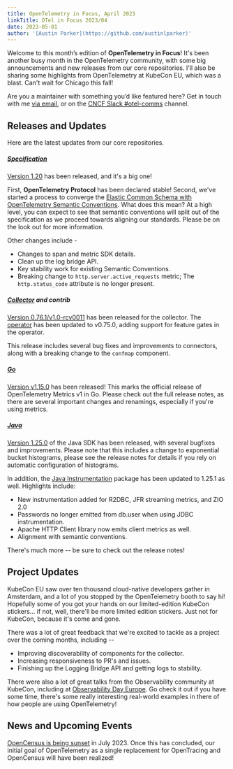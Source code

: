 ```yaml
---
title: OpenTelemetry in Focus, April 2023
linkTitle: OTel in Focus 2023/04
date: 2023-05-01
author: '[Austin Parker](https://github.com/austinlparker)'
---
```


Welcome to this month’s edition of **OpenTelemetry in Focus**! It's been another
busy month in the OpenTelemetry community, with some big announcements and new
releases from our core repositories. I'll also be sharing some highlights from
OpenTelemetry at KubeCon EU, which was a blast. Can't wait for Chicago this fall!

Are you a maintainer with something you’d like featured here? Get in touch with
me [via email](mailto:austin@lightstep.com), or on the
[CNCF Slack #otel-comms](https://cloud-native.slack.com/archives/C02UN96HZH6)
channel.

## Releases and Updates

Here are the latest updates from our core repositories.

##### [Specification](/docs/reference/specification/)

[Version 1.20](https://github.com/open-telemetry/opentelemetry-specification/releases/tag/v1.20.0)
has been released, and it's a big one!

First, **OpenTelemetry Protocol** has been declared stable! Second, we've
started a process to converge the [Elastic Common Schema with OpenTelemetry
Semantic Conventions](/blog/2023/ecs-otel-semconv-convergence/). What does this
mean? At a high level, you can expect to see that semantic conventions will
split out of the specification as we proceed towards aligning our standards.
Please be on the look out for more information.

Other changes include -

- Changes to span and metric SDK details.
- Clean up the log bridge API.
- Key stability work for existing Semantic Conventions.
- Breaking change to `http.server.active_requests` metric; The
  `http.status_code` attribute is no longer present.

##### [Collector](/docs/collector/) and contrib

[Version 0.76.1/v1.0-rcv0011](https://github.com/open-telemetry/opentelemetry-collector-releases/releases/tag/v0.76.1)
has been released for the collector. The
[operator](https://github.com/open-telemetry/opentelemetry-operator/releases/tag/v0.75.0)
has been updated to v0.75.0, adding support for feature gates in the operator.

This release includes several bug fixes and improvements to connectors, along
with a breaking change to the `confmap` component.

##### [Go](/docs/instrumentation/go/)

[Version v1.15.0](https://github.com/open-telemetry/opentelemetry-go/releases/tag/v1.15.0)
has been released! This marks the official release of OpenTelemetry Metrics v1
in Go. Please check out the full release notes, as there are several important
changes and renamings, especially if you're using metrics.

##### [Java](/docs/instrumentation/java/)

[Version 1.25.0](https://github.com/open-telemetry/opentelemetry-java/releases/tag/v1.25.0)
of the Java SDK has been released, with several bugfixes and improvements.
Please note that this includes a change to exponential bucket histograms, please
see the release notes for details if you rely on automatic configuration of histograms.

In addition, the
[Java Instrumentation](https://github.com/open-telemetry/opentelemetry-java-instrumentation/releases/tag/v1.25.1)
package has been updated to 1.25.1 as well. Highlights include:

- New instrumentation added for R2DBC, JFR streaming metrics, and ZIO 2.0
- Passwords no longer emitted from db.user when using JDBC instrumentation.
- Apache HTTP Client library now emits client metrics as well.
- Alignment with semantic conventions.

There's much more -- be sure to check out the release notes!

## Project Updates

KubeCon EU saw over ten thousand cloud-native developers gather in Amsterdam,
and a lot of you stopped by the OpenTelemetry booth to say hi! Hopefully some of
you got your hands on our limited-edition KubeCon stickers... if not, well,
there'll be more limited edition stickers. Just not for KubeCon, because it's
come and gone.

There was a lot of great feedback that we're excited to tackle as a project over
the coming months, including --

- Improving discoverability of components for the collector.
- Increasing responsiveness to PR's and issues.
- Finishing up the Logging Bridge API and getting logs to stability.

There were also a lot of great talks from the Observability community at
KubeCon, including at [Observability Day
Europe](https://www.youtube.com/watch?v=2VuAIhL3xG4&list=PLj6h78yzYM2ORxwcjTn4RLAOQOYjvQ2A3).
Go check it out if you have some time, there's some really interesting
real-world examples in there of how people are using OpenTelemetry!

## News and Upcoming Events

[OpenCensus is being
sunset](https://opentelemetry.io/blog/2023/sunsetting-opencensus/) in July 2023.
Once this has concluded, our initial goal of OpenTelemetry as a single
replacement for OpenTracing and OpenCensus will have been realized!
